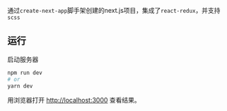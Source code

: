 通过`create-next-app`脚手架创建的next.js项目，集成了`react-redux`，并支持`scss`

## 运行

启动服务器

```bash
npm run dev
# or
yarn dev
```

用浏览器打开 [http://localhost:3000](http://localhost:3000) 查看结果。
